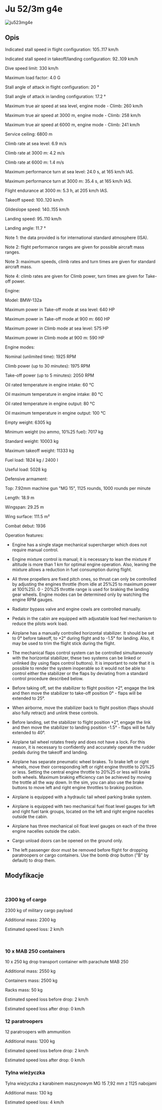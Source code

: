 # Ju 52/3m g4e  
  
![ju523mg4e](../images/ju523mg4e.png)  
  
## Opis  
  
Indicated stall speed in flight configuration: 105..117 km/h  
Indicated stall speed in takeoff/landing configuration: 92..109 km/h  
Dive speed limit: 330 km/h  
Maximum load factor: 4.0 G  
Stall angle of attack in flight configuration: 20 °  
Stall angle of attack in landing configuration: 17.2 °  
  
Maximum true air speed at sea level, engine mode - Climb: 260 km/h  
Maximum true air speed at 3000 m, engine mode - Climb: 258 km/h  
Maximum true air speed at 6000 m, engine mode - Climb: 241 km/h  
  
Service ceiling: 6800 m  
Climb rate at sea level: 6.9 m/s  
Climb rate at 3000 m: 4.2 m/s  
Climb rate at 6000 m: 1.4 m/s  
  
Maximum performance turn at sea level: 24.0 s, at 165 km/h IAS.  
Maximum performance turn at 3000 m: 35.4 s, at 165 km/h IAS.  
  
Flight endurance at 3000 m: 5.3 h, at 205 km/h IAS.  
  
Takeoff speed: 100..120 km/h  
Glideslope speed: 140..155 km/h  
Landing speed: 95..110 km/h  
Landing angle: 11.7 °  
  
Note 1: the data provided is for international standard atmosphere (ISA).  
Note 2: flight performance ranges are given for possible aircraft mass ranges.  
Note 3: maximum speeds, climb rates and turn times are given for standard aircraft mass.  
Note 4: climb rates are given for Climb power, turn times are given for Take-off power.  
  
Engine:  
Model: BMW-132a  
Maximum power in Take-off mode at sea level: 640 HP  
Maximum power in Take-off mode at 900 m: 660 HP  
Maximum power in Climb mode at sea level: 575 HP  
Maximum power in Climb mode at 900 m: 590 HP  
  
Engine modes:  
Nominal (unlimited time): 1925 RPM  
Climb power (up to 30 minutes): 1975 RPM  
Take-off power (up to 5 minutes): 2050 RPM  
  
Oil rated temperature in engine intake: 60 °C  
Oil maximum temperature in engine intake: 80 °C  
Oil rated temperature in engine output: 80 °C  
Oil maximum temperature in engine output: 100 °C  
  
Empty weight: 6305 kg  
Minimum weight (no ammo, 10%25 fuel): 7017 kg  
Standard weight: 10003 kg  
Maximum takeoff weight: 11333 kg  
Fuel load: 1824 kg / 2400 l  
Useful load: 5028 kg  
  
Defensive armament:  
Top: 7.92mm machine gun "MG 15", 1125 rounds, 1000 rounds per minute  
  
Length: 18.9 m  
Wingspan: 29.25 m  
Wing surface: 111.5 m²  
  
Combat debut: 1936  
  
Operation features:  
- Engine has a single stage mechanical supercharger which does not require manual control.  
- Engine mixture control is manual; it is necessary to lean the mixture if altitude is more than 1 km for optimal engine operation. Also, leaning the mixture allows a reduction in fuel consumption during flight.  
- All three propellers are fixed pitch ones, so thrust can only be controlled by adjusting the engines throttle (from idle at 25%25 to maximum power at 100%25). 0 - 20%25 throttle range is used for braking the landing gear wheels. Engine modes can be determined only by watching the engine RPM gauges.  
- Radiator bypass valve and engine cowls are controlled manually.  
- Pedals in the cabin are equipped with adjustable load feel mechanism to reduce the pilots work load.  
- Airplane has a manually controlled horizontal stabilizer. It should be set to 0° before takeoff, to +2° during flight and to -1.5° for landing. Also, it may be used to trim the flight stick during the flight.  
- The mechanical flaps control system can be controlled simultaneously with the horizontal stabilizer, these two systems can be linked or unlinked (by using flaps control buttons). It is important to note that it is possible to render the system inoperable so it would not be able to control either the stabilizer or the flaps by deviating from a standard control procedure described below.  
- Before taking off, set the stabilizer to flight position +2°, engage the link and then move the stabilizer to take-off position 0° - flaps will be extended to 25°.  
- When airborne, move the stabilizer back to flight position (flaps should also fully retract) and  unlink these controls.  
- Before landing, set the stabilizer to flight position +2°, engage the link and then move the stabilizer to landing position -1.5° - flaps will be fully extended to 40°.  
- Airplane tail wheel rotates freely and does not have a lock. For this reason, it is necessary to confidently and accurately operate the rudder pedals during the takeoff and landing.  
- Airplane has separate pneumatic wheel brakes. To brake left or right wheels, move their corresponding left or right engine throttle to 20%25 or less. Setting the central engine throttle to 20%25 or less will brake both wheels. Maximum braking efficiency can be achieved by moving the trottle all the way down. In the sim, you can also use the brake buttons to move left and right engine throttles to braking position.  
- Airplane is equipped with a hydraulic tail wheel parking brake system.  
- Airplane is equipped with two mechanical fuel float level gauges for left and right fuel tank groups, located on the left and right engine nacelles outside the cabin.  
- Airplane has three mechanical oil float level gauges on each of the three engine nacelles outside the cabin.  
- Cargo unload doors can be opened on the ground only.  
- The left passenger door must be removed before flight for dropping paratroopers or cargo containers. Use the bomb drop button ("B" by default) to drop them.  
  
## Modyfikacje  
﻿  
  
### 2300 kg of cargo  
  
2300 kg of military cargo payload  
Additional mass: 2300 kg  
Estimated speed loss: 2 km/h  
﻿  
  
### 10 x MAB 250 containers  
  
10 x 250 kg drop transport container with parachute MAB 250  
Additional mass: 2550 kg  
Containers mass: 2500 kg  
Racks mass: 50 kg  
Estimated speed loss before drop: 2 km/h  
Estimated speed loss after drop: 0 km/h﻿  
  
### 12 paratroopers  
  
12 paratroopers with ammunition  
Additional mass: 1200 kg  
Estimated speed loss before drop: 2 km/h  
Estimated speed loss after drop: 0 km/h﻿  
  
### Tylna wieżyczka  
  
Tylna wieżyczka z karabinem maszynowym MG 15 7,92 mm z 1125 nabojami  
Additional mass: 130 kg  
Estimated speed loss: 4 km/h  